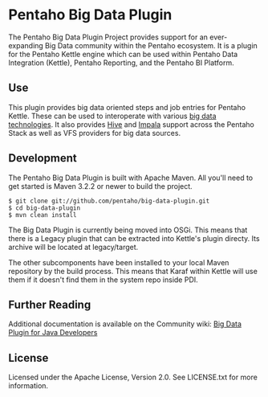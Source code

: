 Pentaho Big Data Plugin
=======================

The Pentaho Big Data Plugin Project provides support for an ever-expanding Big Data community within the Pentaho ecosystem. It is a plugin for the Pentaho Kettle engine which can be used within Pentaho Data Integration (Kettle), Pentaho Reporting, and the Pentaho BI Platform.

Use
---
This plugin provides big data oriented steps and job entries for Pentaho Kettle.  These can be used to interoperate with various [big data technologies](https://help.pentaho.com/Documentation/6.0/0L0/040/040).  It also provides [Hive](https://help.pentaho.com/Documentation/6.0/0D0/160/010#Hive2) and [Impala](https://help.pentaho.com/Documentation/6.0/0D0/160/010#Impala) support across the Pentaho Stack as well as VFS providers for big data sources.

Development
--------
The Pentaho Big Data Plugin is built with Apache Maven. All you'll need to get started is Maven 3.2.2 or newer to build the project.

    $ git clone git://github.com/pentaho/big-data-plugin.git
    $ cd big-data-plugin
    $ mvn clean install

The Big Data Plugin is currently being moved into OSGi.  This means that there is a Legacy plugin that can be extracted into Kettle's plugin directy.  Its archive will be located at legacy/target.

The other subcomponents have been installed to your local Maven repository by the build process.  This means that Karaf within Kettle will use them if it doesn't find them in the system repo inside PDI.

Further Reading
---------------
Additional documentation is available on the Community wiki: [Big Data Plugin for Java Developers](http://wiki.pentaho.com/display/BAD/Getting+Started+for+Java+Developers)

License
-------
Licensed under the Apache License, Version 2.0. See LICENSE.txt for more information.
